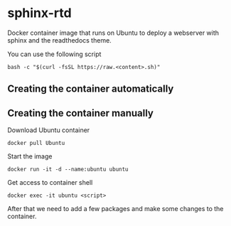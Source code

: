 # sphinx-rtd

Docker container image that runs on Ubuntu to deploy a webserver with sphinx and the readthedocs theme.

You can use the following script

```
bash -c "$(curl -fsSL https://raw.<content>.sh)"

```

## Creating the container automatically



## Creating the container manually

Download Ubuntu container
```
docker pull Ubuntu
```
Start the image
```
docker run -it -d --name:ubuntu ubuntu
```
Get access to container shell
```
docker exec -it ubuntu <script>
```
After that we need to add a few packages and make some changes to the container.




